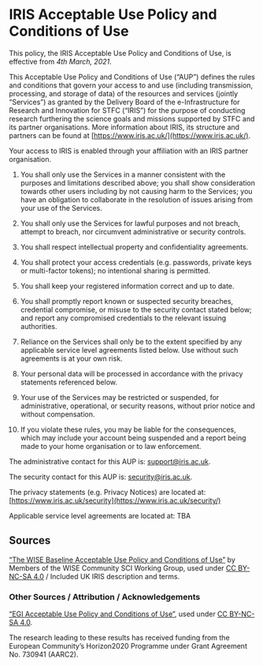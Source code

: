# IRIS Acceptable Use Policy and Conditions of Use

This policy, the IRIS Acceptable Use Policy and Conditions of Use, is effective from *4th March, 2021*.

This Acceptable Use Policy and Conditions of Use (“AUP”) defines the rules and conditions that govern your access to and use (including transmission, processing, and storage of data) of the resources and services (jointly “Services”) as granted by the Delivery Board of the e-Infrastructure for Research and Innovation for STFC (“IRIS”) for the purpose of conducting research furthering the science goals and missions supported by STFC and its partner organisations. More information about IRIS, its structure and partners can be found at [https://www.iris.ac.uk/](https://www.iris.ac.uk/).

Your access to IRIS is enabled through your affiliation with an IRIS partner organisation.

1. You shall only use the Services in a manner consistent with the purposes and limitations described above; you shall show consideration towards other users including by not causing harm to the Services; you have an obligation to collaborate in the resolution of issues arising from your use of the Services.

2. You shall only use the Services for lawful purposes and not breach, attempt to breach, nor circumvent administrative or security controls.

3. You shall respect intellectual property and confidentiality agreements.

4. You shall protect your access credentials (e.g. passwords, private keys or multi-factor tokens); no intentional sharing is permitted.

5. You shall keep your registered information correct and up to date.

6. You shall promptly report known or suspected security breaches, credential compromise, or misuse to the security contact stated below; and report any compromised credentials to the relevant issuing authorities.

7. Reliance on the Services shall only be to the extent specified by any applicable service level agreements listed below. Use without such agreements is at your own risk.

8. Your personal data will be processed in accordance with the privacy statements referenced below.

9. Your use of the Services may be restricted or suspended, for administrative, operational, or security reasons, without prior notice and without compensation.

10. If you violate these rules, you may be liable for the consequences, which may include your account being suspended and a report being made to your home organisation or to law enforcement.


The administrative contact for this AUP is: [support@iris.ac.uk](mailto:support@iris.ac.uk).

The security contact for this AUP is: [security@iris.ac.uk](mailto:security@iris.ac.uk).

The privacy statements (e.g. Privacy Notices) are located at: [https://www.iris.ac.uk/security](https://www.iris.ac.uk/security/)

Applicable service level agreements are located at: TBA


## Sources
[“The WISE Baseline Acceptable Use Policy and Conditions of Use”](https://wise-community.org/) by Members of the WISE Community SCI Working Group, used under [CC BY-NC-SA 4.0](https://creativecommons.org/licenses/by-nc-sa/4.0/) / Included UK IRIS description and terms.

### Other Sources / Attribution / Acknowledgements 

[“EGI Acceptable Use Policy and Conditions of Use”](https://documents.egi.eu/public/ShowDocument?docid=2623), used under [CC BY-NC-SA 4.0](https://creativecommons.org/licenses/by-nc-sa/4.0/). 

The research leading to these results has received funding from the European Community’s Horizon2020 Programme under Grant Agreement No. 730941 (AARC2).
